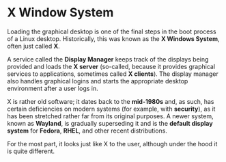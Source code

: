 # X Window System

Loading the graphical desktop is one of the final steps in the boot process of a Linux desktop. Historically, this was known as the **X Windows System**, often just called **X**.

A service called the **Display Manager** keeps track of the displays being provided and loads the **X server** (so-called, because it provides graphical services to applications, sometimes called **X clients**). The display manager also handles graphical logins and starts the appropriate desktop environment after a user logs in.

X is rather old software; it dates back to the **mid-1980s** and, as such, has certain deficiencies on modern systems (for example, with **security**), as it has been stretched rather far from its original purposes. A newer system, known as **Wayland**, is gradually superseding it and is the **default display system** for **Fedora**, **RHEL**, and other recent distributions. 

For the most part, it looks just like X to the user, although under the hood it is quite different.
